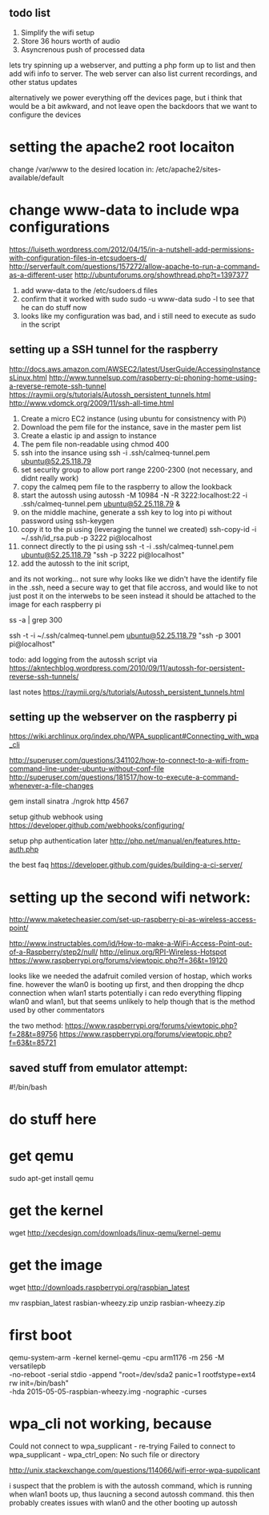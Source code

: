 
## todo list

1. Simplify the wifi setup
2. Store 36 hours worth of audio
3. Asyncrenous push of processed data


lets try spinning up a webserver, and putting a php form up to list and then
add wifi info to server. The web server can also list current recordings, 
and other status updates

alternatively we power everything off the devices page, but i think that would
be a bit awkward, and not leave open the backdoors that we want to configure 
the devices



# setting the apache2 root locaiton
change /var/www to the desired location in:
/etc/apache2/sites-available/default

# change www-data to include wpa configurations
https://luiseth.wordpress.com/2012/04/15/in-a-nutshell-add-permissions-with-configuration-files-in-etcsudoers-d/
http://serverfault.com/questions/157272/allow-apache-to-run-a-command-as-a-different-user
http://ubuntuforums.org/showthread.php?t=1397377
1. add www-data to the /etc/sudoers.d files
2. confirm that it worked with sudo sudo -u www-data sudo -l to see that he can do stuff now
3. looks like my configuration was bad, and i still need to execute as sudo in the script



## setting up a SSH tunnel for the raspberry
http://docs.aws.amazon.com/AWSEC2/latest/UserGuide/AccessingInstancesLinux.html
http://www.tunnelsup.com/raspberry-pi-phoning-home-using-a-reverse-remote-ssh-tunnel
https://raymii.org/s/tutorials/Autossh_persistent_tunnels.html
http://www.vdomck.org/2009/11/ssh-all-time.html
1. Create a micro EC2 instance (using ubuntu for consistnency with Pi)
2. Download the pem file for the instance, save in the master pem list
3. Create a elastic ip and assign to instance
4. The pem file non-readable using chmod 400
4. ssh into the insance using
ssh -i .ssh/calmeq-tunnel.pem ubuntu@52.25.118.79
5. set security group to allow port range 2200-2300 (not necessary, and didnt really work)
6. copy the calmeq pem file to the raspberry to allow the lookback
7. start the autossh using 
autossh -M 10984 -N -R 3222:localhost:22 -i .ssh/calmeq-tunnel.pem ubuntu@52.25.118.79 &
8. on the middle machine, generate a ssh key to log into pi without password using
ssh-keygen
9. copy it to the pi using  (leveraging the tunnel we created)
ssh-copy-id -i ~/.ssh/id_rsa.pub -p 3222 pi@localhost
10. connect directly to the pi using
ssh -t -i .ssh/calmeq-tunnel.pem ubuntu@52.25.118.79 "ssh -p 3222 pi@localhost"
11. add the autossh to the init script, 

<sudo apt-get install autossh>

and its not working... not sure why
looks like we didn't have the identify file in the .ssh, need a secure way to get that 
file accross, and would like to not just post it on the interwebs to be seen
instead it should be attached to the image for each raspberry pi

ss -a | grep 300

ssh -t -i ~/.ssh/calmeq-tunnel.pem ubuntu@52.25.118.79 "ssh -p 3001 pi@localhost"


todo: add logging from the autossh script via 
https://akntechblog.wordpress.com/2010/09/11/autossh-for-persistent-reverse-ssh-tunnels/

last notes
https://raymii.org/s/tutorials/Autossh_persistent_tunnels.html


## setting up the webserver on the raspberry pi

https://wiki.archlinux.org/index.php/WPA_supplicant#Connecting_with_wpa_cli

http://superuser.com/questions/341102/how-to-connect-to-a-wifi-from-command-line-under-ubuntu-without-conf-file
http://superuser.com/questions/181517/how-to-execute-a-command-whenever-a-file-changes


gem install sinatra
./ngrok http 4567

setup github webhook using
https://developer.github.com/webhooks/configuring/

setup php authentication later
http://php.net/manual/en/features.http-auth.php

the best faq
https://developer.github.com/guides/building-a-ci-server/



# setting up the second wifi network:
http://www.maketecheasier.com/set-up-raspberry-pi-as-wireless-access-point/


http://www.instructables.com/id/How-to-make-a-WiFi-Access-Point-out-of-a-Raspberry/step2/null/
http://elinux.org/RPI-Wireless-Hotspot
https://www.raspberrypi.org/forums/viewtopic.php?f=36&t=19120

looks like we needed the adafruit comiled version of hostap, which works fine.
however the wlan0 is booting up first, and then dropping the dhcp connection when wlan1 starts
potentially i can redo everything flipping wlan0 and wlan1, but that seems unlikely to help
though that is the method used by other commentators

the two method:
https://www.raspberrypi.org/forums/viewtopic.php?f=28&t=89756
https://www.raspberrypi.org/forums/viewtopic.php?f=63&t=85721



## saved stuff from emulator attempt:
#!/bin/bash

# do stuff here

# get qemu
sudo apt-get install qemu

# get the kernel
wget http://xecdesign.com/downloads/linux-qemu/kernel-qemu

# get the image
wget http://downloads.raspberrypi.org/raspbian_latest

mv raspbian_latest rasbian-wheezy.zip
unzip rasbian-wheezy.zip 

# first boot
qemu-system-arm -kernel kernel-qemu -cpu arm1176 -m 256 -M versatilepb \
 -no-reboot -serial stdio -append "root=/dev/sda2 panic=1 rootfstype=ext4 rw init=/bin/bash" \
 -hda 2015-05-05-raspbian-wheezy.img -nographic -curses



# wpa_cli not working, because 
  Could not connect to wpa_supplicant - re-trying
  Failed to connect to wpa_supplicant - wpa_ctrl_open: No such file or directory

http://unix.stackexchange.com/questions/114066/wifi-error-wpa-supplicant


i suspect that the problem is with the autossh command, which is running when 
wlan1 boots up, thus laucning a second autossh command. this then probably 
creates issues with wlan0 and the other booting up autossh

